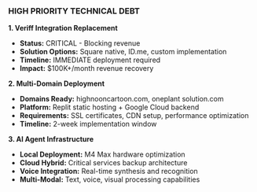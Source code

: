 ### HIGH PRIORITY TECHNICAL DEBT

**1. Veriff Integration Replacement**

- **Status:** CRITICAL - Blocking revenue
- **Solution Options:** Square native, ID.me, custom implementation
- **Timeline:** IMMEDIATE deployment required
- **Impact:** $100K+/month revenue recovery

**2. Multi-Domain Deployment**

- **Domains Ready:** highnooncartoon.com, oneplant solution.com
- **Platform:** Replit static hosting + Google Cloud backend
- **Requirements:** SSL certificates, CDN setup, performance optimization
- **Timeline:** 2-week implementation window

**3. AI Agent Infrastructure**

- **Local Deployment:** M4 Max hardware optimization
- **Cloud Hybrid:** Critical services backup architecture
- **Voice Integration:** Real-time synthesis and recognition
- **Multi-Modal:** Text, voice, visual processing capabilities
